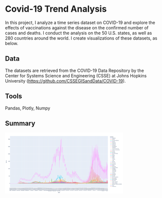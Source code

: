 # Covid-19 Trend Analysis
In this project, I analyze a time series dataset on COVID-19 and explore the effects of vaccinations against the disease on the confirmed number of cases and deaths. I conduct the analysis on the 50 U.S. states, as well as 280 countries around the world. I create visualizations of these datasets, as below.

## Data
The datasets are retrieved from the COVID-19 Data Repository by the Center for Systems Science and Engineering (CSSE) at Johns Hopkins University (https://github.com/CSSEGISandData/COVID-19).

## Tools
Pandas, Plotly, Numpy

## Summary

<img src="output/us_cases.png" height="200">

